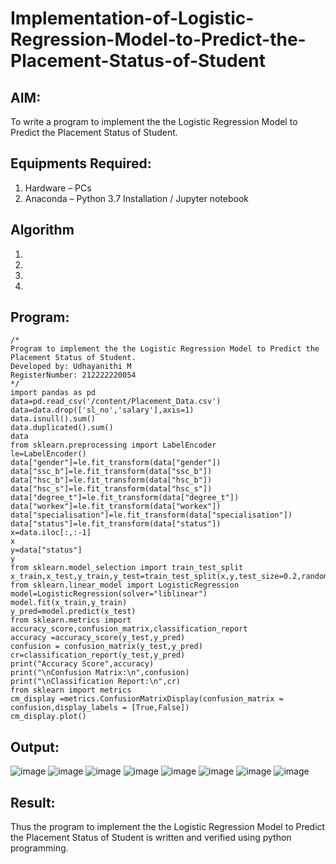 # Implementation-of-Logistic-Regression-Model-to-Predict-the-Placement-Status-of-Student

## AIM:
To write a program to implement the the Logistic Regression Model to Predict the Placement Status of Student.

## Equipments Required:
1. Hardware – PCs
2. Anaconda – Python 3.7 Installation / Jupyter notebook

## Algorithm
1. 
2. 
3. 
4. 

## Program:
```
/*
Program to implement the the Logistic Regression Model to Predict the Placement Status of Student.
Developed by: Udhayanithi M
RegisterNumber: 212222220054 
*/
import pandas as pd
data=pd.read_csv('/content/Placement_Data.csv')
data=data.drop(['sl_no','salary'],axis=1)
data.isnull().sum()
data.duplicated().sum()
data
from sklearn.preprocessing import LabelEncoder
le=LabelEncoder()
data["gender"]=le.fit_transform(data["gender"])
data["ssc_b"]=le.fit_transform(data["ssc_b"])
data["hsc_b"]=le.fit_transform(data["hsc_b"])
data["hsc_s"]=le.fit_transform(data["hsc_s"])
data["degree_t"]=le.fit_transform(data["degree_t"])
data["workex"]=le.fit_transform(data["workex"])
data["specialisation"]=le.fit_transform(data["specialisation"])
data["status"]=le.fit_transform(data["status"])
x=data.iloc[:,:-1]
x
y=data["status"]
y
from sklearn.model_selection import train_test_split
x_train,x_test,y_train,y_test=train_test_split(x,y,test_size=0.2,random_state=0)
from sklearn.linear_model import LogisticRegression
model=LogisticRegression(solver="liblinear")
model.fit(x_train,y_train)
y_pred=model.predict(x_test)
from sklearn.metrics import accuracy_score,confusion_matrix,classification_report
accuracy =accuracy_score(y_test,y_pred)
confusion = confusion_matrix(y_test,y_pred)
cr=classification_report(y_test,y_pred)
print("Accuracy Score",accuracy)
print("\nConfusion Matrix:\n",confusion)
print("\nClassification Report:\n",cr)
from sklearn import metrics
cm_display =metrics.ConfusionMatrixDisplay(confusion_matrix = confusion,display_labels = [True,False])
cm_display.plot()
```

## Output:
![image](https://github.com/UdhayanithiM/Implementation-of-Logistic-Regression-Model-to-Predict-the-Placement-Status-of-Student/assets/127933352/d84fc56b-c9e6-4989-8b0e-9d4e3e94470e)
![image](https://github.com/UdhayanithiM/Implementation-of-Logistic-Regression-Model-to-Predict-the-Placement-Status-of-Student/assets/127933352/22218e4a-5569-4850-a6da-6e92b50535c2)
![image](https://github.com/UdhayanithiM/Implementation-of-Logistic-Regression-Model-to-Predict-the-Placement-Status-of-Student/assets/127933352/e48ec69d-1cc6-475f-9836-ed2d7369a816)
![image](https://github.com/UdhayanithiM/Implementation-of-Logistic-Regression-Model-to-Predict-the-Placement-Status-of-Student/assets/127933352/2d7d8c93-8a23-40af-8adb-72665661a4b5)
![image](https://github.com/UdhayanithiM/Implementation-of-Logistic-Regression-Model-to-Predict-the-Placement-Status-of-Student/assets/127933352/9e3d8401-3fe4-44fd-81b2-5e1f6f890759)
![image](https://github.com/UdhayanithiM/Implementation-of-Logistic-Regression-Model-to-Predict-the-Placement-Status-of-Student/assets/127933352/cfb71936-5b8f-4fca-b4f9-ec30955cb245)
![image](https://github.com/UdhayanithiM/Implementation-of-Logistic-Regression-Model-to-Predict-the-Placement-Status-of-Student/assets/127933352/141f4843-98d7-4aa0-bf75-2d0a48100028)
![image](https://github.com/UdhayanithiM/Implementation-of-Logistic-Regression-Model-to-Predict-the-Placement-Status-of-Student/assets/127933352/93224fb3-4232-44ae-9e6a-f4a48b01c2a0)


## Result:
Thus the program to implement the the Logistic Regression Model to Predict the Placement Status of Student is written and verified using python programming.

